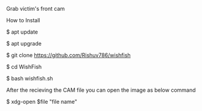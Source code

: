 Grab victim's front cam 

How to Install

$ apt update

$ apt upgrade

$ git clone https://github.com/Rishuv786/wishfish

$ cd WishFish

$ bash wishfish.sh

After the recieving the CAM file you can open the image as below command

$ xdg-open $file "file name"




